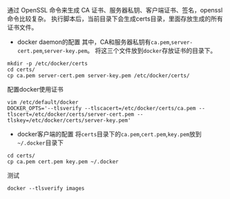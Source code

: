 通过 OpenSSL 命令来生成 CA 证书、服务器私钥、客户端证书、签名，openssl 命令比较复杂。
执行脚本后，当前目录下会生成certs目录，里面存放生成的所有证书文件。

- docker daemon的配置
其中，CA和服务器私钥有`ca.pem`,`server-cert.pem`,`server-key.pem`。
将这三个文件放到`docker`存放证书的目录下。
```
mkdir -p /etc/docker/certs
cd certs/
cp ca.pem server-cert.pem server-key.pem /etc/docker/certs/
```
配置docker使用证书
```
vim /etc/default/docker
DOCKER_OPTS='--tlsverify --tlscacert=/etc/docker/certs/ca.pem --tlscert=/etc/docker/certs/server-cert.pem --tlskey=/etc/docker/certs/server-key.pem'
```

- docker客户端的配置
将`certs`目录下的`ca.pem`,`cert.pem`,`key.pem`放到`~/.docker`目录下
```
cd certs/
cp ca.pem cert.pem key.pem ~/.docker
```

测试
```
docker --tlsverify images
```


